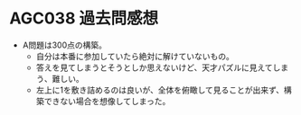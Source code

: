 # AGC038 過去問感想

- A問題は300点の構築。
  - 自分は本番に参加していたら絶対に解けていないもの。
  - 答えを見てしまうとそうとしか思えないけど、天才パズルに見えてしまう、難しい。
  - 左上に1を敷き詰めるのは良いが、全体を俯瞰して見ることが出来ず、構築できない場合を想像してしまった。

